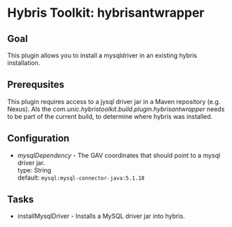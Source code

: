 # Hybris Toolkit: hybrisantwrapper

## Goal
This plugin allows you to install a mysqldriver in an existing hybris installation.

## Prerequsites
This plugin requires access to a jysql driver jar in a Maven repository (e.g. Nexus). Als the _com.unic.hybristoolkit.build.plugin.hybrisantwrapper_ needs to be part of the current build, to determine where hybris was installed.

## Configuration
* _mysqlDependency_ - The GAV coordinates that should point to a mysql driver jar.
	<br/>type: String
	<br/>default: `mysql:mysql-connector-java:5.1.18`

## Tasks

* installMysqlDriver - Installs a MySQL driver jar into hybris.